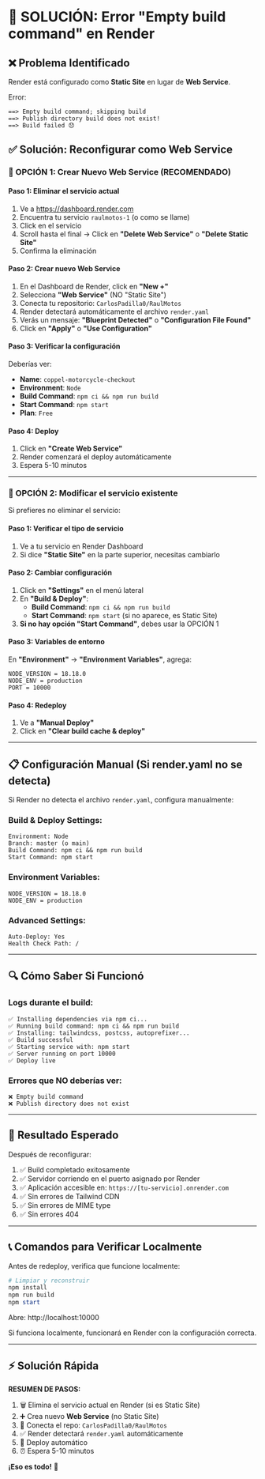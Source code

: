 # 🚨 SOLUCIÓN: Error "Empty build command" en Render

## ❌ Problema Identificado

Render está configurado como **Static Site** en lugar de **Web Service**.

Error:
```
==> Empty build command; skipping build
==> Publish directory build does not exist!
==> Build failed 😞
```

## ✅ Solución: Reconfigurar como Web Service

### 🎯 OPCIÓN 1: Crear Nuevo Web Service (RECOMENDADO)

#### Paso 1: Eliminar el servicio actual
1. Ve a https://dashboard.render.com
2. Encuentra tu servicio `raulmotos-1` (o como se llame)
3. Click en el servicio
4. Scroll hasta el final → Click en **"Delete Web Service"** o **"Delete Static Site"**
5. Confirma la eliminación

#### Paso 2: Crear nuevo Web Service
1. En el Dashboard de Render, click en **"New +"**
2. Selecciona **"Web Service"** (NO "Static Site")
3. Conecta tu repositorio: `CarlosPadilla0/RaulMotos`
4. Render detectará automáticamente el archivo `render.yaml`
5. Verás un mensaje: **"Blueprint Detected"** o **"Configuration File Found"**
6. Click en **"Apply"** o **"Use Configuration"**

#### Paso 3: Verificar la configuración
Deberías ver:
- **Name**: `coppel-motorcycle-checkout`
- **Environment**: `Node`
- **Build Command**: `npm ci && npm run build`
- **Start Command**: `npm start`
- **Plan**: `Free`

#### Paso 4: Deploy
1. Click en **"Create Web Service"**
2. Render comenzará el deploy automáticamente
3. Espera 5-10 minutos

---

### 🔧 OPCIÓN 2: Modificar el servicio existente

Si prefieres no eliminar el servicio:

#### Paso 1: Verificar el tipo de servicio
1. Ve a tu servicio en Render Dashboard
2. Si dice **"Static Site"** en la parte superior, necesitas cambiarlo

#### Paso 2: Cambiar configuración
1. Click en **"Settings"** en el menú lateral
2. En **"Build & Deploy"**:
   - **Build Command**: `npm ci && npm run build`
   - **Start Command**: `npm start` (si no aparece, es Static Site)
3. **Si no hay opción "Start Command"**, debes usar la OPCIÓN 1

#### Paso 3: Variables de entorno
En **"Environment"** → **"Environment Variables"**, agrega:
```
NODE_VERSION = 18.18.0
NODE_ENV = production
PORT = 10000
```

#### Paso 4: Redeploy
1. Ve a **"Manual Deploy"**
2. Click en **"Clear build cache & deploy"**

---

## 📋 Configuración Manual (Si render.yaml no se detecta)

Si Render no detecta el archivo `render.yaml`, configura manualmente:

### Build & Deploy Settings:
```
Environment: Node
Branch: master (o main)
Build Command: npm ci && npm run build
Start Command: npm start
```

### Environment Variables:
```
NODE_VERSION = 18.18.0
NODE_ENV = production
```

### Advanced Settings:
```
Auto-Deploy: Yes
Health Check Path: /
```

---

## 🔍 Cómo Saber Si Funcionó

### Logs durante el build:
```
✅ Installing dependencies via npm ci...
✅ Running build command: npm ci && npm run build
✅ Installing: tailwindcss, postcss, autoprefixer...
✅ Build successful
✅ Starting service with: npm start
✅ Server running on port 10000
✅ Deploy live
```

### Errores que NO deberías ver:
```
❌ Empty build command
❌ Publish directory does not exist
```

---

## 🎯 Resultado Esperado

Después de reconfigurar:

1. ✅ Build completado exitosamente
2. ✅ Servidor corriendo en el puerto asignado por Render
3. ✅ Aplicación accesible en: `https://[tu-servicio].onrender.com`
4. ✅ Sin errores de Tailwind CDN
5. ✅ Sin errores de MIME type
6. ✅ Sin errores 404

---

## 📞 Comandos para Verificar Localmente

Antes de redeploy, verifica que funcione localmente:

```powershell
# Limpiar y reconstruir
npm install
npm run build
npm start
```

Abre: http://localhost:10000

Si funciona localmente, funcionará en Render con la configuración correcta.

---

## ⚡ Solución Rápida

**RESUMEN DE PASOS:**

1. 🗑️ Elimina el servicio actual en Render (si es Static Site)
2. ➕ Crea nuevo **Web Service** (no Static Site)
3. 🔗 Conecta el repo: `CarlosPadilla0/RaulMotos`
4. ✅ Render detectará `render.yaml` automáticamente
5. 🚀 Deploy automático
6. ⏰ Espera 5-10 minutos

**¡Eso es todo!** 🎉
